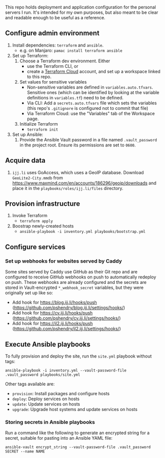 This repo holds deployment and application configuration for the personal servers I run. It's intended for my own
purposes, but also meant to be clear and readable enough to be useful as a reference.

## Configure admin environment

1. Install dependencies: `terraform` and `ansible`.
   - e.g. on Manjaro: `pamac install terraform ansible`
1. Set up Terraform:
   1. Choose a Terraform dev environment. Either
      - use the Terraform CLI, or
      - create a [Terraform Cloud](https://app.terraform.io) account, and set up a workspace linked to this repo.
   1. Set values for sensitive variables
      - Non-sensitive variables are defined in `variables.auto.tfvars`. Sensitive ones (which can be identified by looking
        at the variable definitions in `variables.tf`) need to be defined.
      - Via CLI: Add a `secrets.auto.tfvars` file which sets the variables (this repo's `.gitignore` is configured not to
        commit that file)
      - Via Terraform Cloud: use the "Variables" tab of the Workspace page.
   1. Initialize Terraform
      - `terraform init`
1. Set up Ansible:
   1. Provide the Ansible Vault password in a file named `.vault_password` in the project root. Ensure its permissions
      are set to `0600`.

## Acquire data

1. `ijj.li` uses GoAccess, which uses a GeoIP database. Download `GeoLite2-City.mmdb` from
   https://www.maxmind.com/en/accounts/186296/geoip/downloads and place it in the
   `playbooks/roles/ijj.li/files` directory.

## Provision infrastructure

1. Invoke Terraform
   - `terraform apply`
1. Boostrap newly-created hosts
   - `ansible-playbook -i inventory.yml playbooks/bootstrap.yml`

## Configure services

### Set up webhooks for websites served by Caddy

Some sites served by Caddy use GitHub as their Git repo and are configured to receive GitHub webhooks on push to
automatically redeploy on push. These webhooks are already configured and the secrets are stored in Vault-encrypted
`*_webhook_secret` variables, but they were originally set up like so:

- Add hook for https://blog.ijj.li/hooks/push (https://github.com/pshendry/blog.ijj.li/settings/hooks/)
- Add hook for https://cv.ijj.li/hooks/push (https://github.com/pshendry/cv.ijj.li/settings/hooks/)
- Add hook for https://il2.ijj.li/hooks/push (https://github.com/pshendry/il2.ijj.li/settings/hooks/)

## Execute Ansible playbooks

To fully provision and deploy the site, run the `site.yml` playbook without tags:

```
ansible-playbook -i inventory.yml --vault-password-file .vault_password playbooks/site.yml
```

Other tags available are:

- `provision`: Install packages and configure hosts
- `deploy`: Deploy services on hosts
- `update`: Update services on hosts
- `upgrade`: Upgrade host systems and update services on hosts

### Storing secrets in Ansible playbooks

Run a command like the following to generate an encrypted string for a secret, suitable for pasting into an Ansible
YAML file:

```
ansible-vault encrypt_string --vault-password-file .vault_password SECRET --name NAME
```
